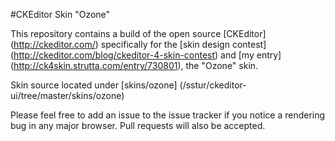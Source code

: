 #CKEditor Skin "Ozone"

This repository contains a build of the open source [CKEditor] (http://ckeditor.com/) specifically for the
[skin design contest] (http://ckeditor.com/blog/ckeditor-4-skin-contest) and [my entry]
(http://ck4skin.strutta.com/entry/730801), the "Ozone" skin.

Skin source located under [skins/ozone] (/sstur/ckeditor-ui/tree/master/skins/ozone)

Please feel free to add an issue to the issue tracker if you notice a rendering bug in any major browser.
Pull requests will also be accepted.
